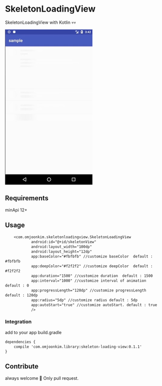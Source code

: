 # SkeletonLoadingView
SkeletonLoadingView with Kotlin 💀💀



![sample](image/sample.gif)

## Requirements

minApi 12+

## Usage

```
	<com.omjoonkim.skeletonloadingview.SkeletonLoadingView
			android:id="@+id/skeletonView"
			android:layout_width="100dp"
			android:layout_height="12dp"
			app:baseColor="#fbfbfb" //customize baseColor  default : #fbfbfb
			app:deepColor="#f2f2f2" //customize deepColor  default : #f2f2f2
			app:duration="1500" //customize duration  default : 1500
			app:interval="1000" //customize interval of animation  default : 0
			app:progressLength="120dp" //customize progressLength  default : 120dp
			app:radius="5dp" //customize radius default : 5dp
			app:autoStart="true" //customize autoStart. default : true
			/>
```

### Integration

add to your app build.gradle

```
dependencies {
    compile 'com.omjoonkim.library:skeleton-loading-view:0.1.1'
}
```

## Contribute

always welcome 👐 Only pull request.